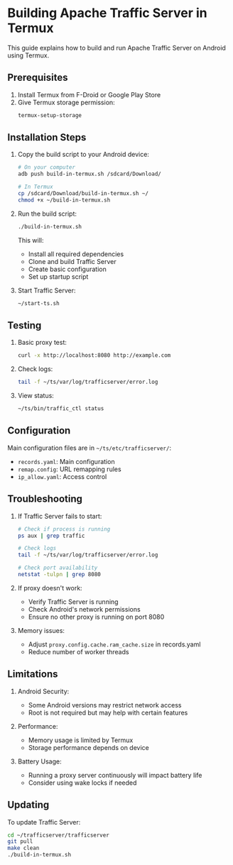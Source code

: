 # Building Apache Traffic Server in Termux

This guide explains how to build and run Apache Traffic Server on Android using Termux.

## Prerequisites

1. Install Termux from F-Droid or Google Play Store
2. Give Termux storage permission:
   ```bash
   termux-setup-storage
   ```

## Installation Steps

1. Copy the build script to your Android device:
   ```bash
   # On your computer
   adb push build-in-termux.sh /sdcard/Download/
   
   # In Termux
   cp /sdcard/Download/build-in-termux.sh ~/
   chmod +x ~/build-in-termux.sh
   ```

2. Run the build script:
   ```bash
   ./build-in-termux.sh
   ```
   This will:
   - Install all required dependencies
   - Clone and build Traffic Server
   - Create basic configuration
   - Set up startup script

3. Start Traffic Server:
   ```bash
   ~/start-ts.sh
   ```

## Testing

1. Basic proxy test:
   ```bash
   curl -x http://localhost:8080 http://example.com
   ```

2. Check logs:
   ```bash
   tail -f ~/ts/var/log/trafficserver/error.log
   ```

3. View status:
   ```bash
   ~/ts/bin/traffic_ctl status
   ```

## Configuration

Main configuration files are in `~/ts/etc/trafficserver/`:
- `records.yaml`: Main configuration
- `remap.config`: URL remapping rules
- `ip_allow.yaml`: Access control

## Troubleshooting

1. If Traffic Server fails to start:
   ```bash
   # Check if process is running
   ps aux | grep traffic
   
   # Check logs
   tail -f ~/ts/var/log/trafficserver/error.log
   
   # Check port availability
   netstat -tulpn | grep 8080
   ```

2. If proxy doesn't work:
   - Verify Traffic Server is running
   - Check Android's network permissions
   - Ensure no other proxy is running on port 8080

3. Memory issues:
   - Adjust `proxy.config.cache.ram_cache.size` in records.yaml
   - Reduce number of worker threads

## Limitations

1. Android Security:
   - Some Android versions may restrict network access
   - Root is not required but may help with certain features

2. Performance:
   - Memory usage is limited by Termux
   - Storage performance depends on device

3. Battery Usage:
   - Running a proxy server continuously will impact battery life
   - Consider using wake locks if needed

## Updating

To update Traffic Server:
```bash
cd ~/trafficserver/trafficserver
git pull
make clean
./build-in-termux.sh
```
